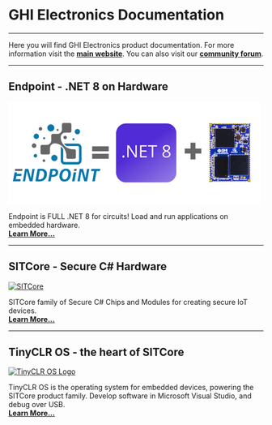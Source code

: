 # GHI Electronics Documentation

---

Here you will find GHI Electronics product documentation. For more information visit the [**main website**](http://www.ghielectronics.com). You can also visit our [**community forum**](https://forums.ghielectronics.com).

---
## Endpoint - .NET 8 on Hardware

[![Endpoint](endpoint/images/endpoint-banner.png)](hardware/sitcore/intro.md)

Endpoint is FULL .NET 8 for circuits! Load and run applications on embedded hardware.
</br> [**Learn More...**](endpoint/intro.md) 

---

## SITCore - Secure C# Hardware

[![SITCore](hardware/sitcore/images/sitcore.png)](hardware/sitcore/intro.md)
 
 SITCore family of Secure C# Chips and Modules for creating secure IoT devices. </br> [**Learn More...**](hardware/sitcore/intro.md) 

---

## TinyCLR OS - the heart of SITCore

[![TinyCLR OS Logo](software/tinyclr/images/tinyclr-logo.png)](software/tinyclr/intro.md)
 
TinyCLR OS is the operating system for embedded devices, powering the SITCore product family. Develop software in Microsoft Visual Studio, and debug over USB. </br> [**Learn More...**](software/tinyclr/intro.md) 


